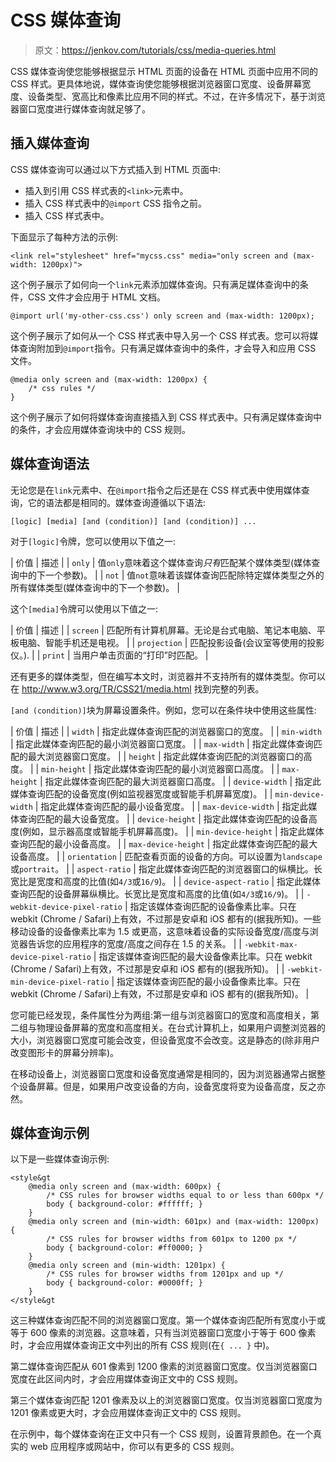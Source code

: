 # CSS 媒体查询

> 原文：<https://jenkov.com/tutorials/css/media-queries.html>

CSS 媒体查询使您能够根据显示 HTML 页面的设备在 HTML 页面中应用不同的 CSS 样式。更具体地说，媒体查询使您能够根据浏览器窗口宽度、设备屏幕宽度、设备类型、宽高比和像素比应用不同的样式。不过，在许多情况下，基于浏览器窗口宽度进行媒体查询就足够了。

## 插入媒体查询

CSS 媒体查询可以通过以下方式插入到 HTML 页面中:

*   插入到引用 CSS 样式表的`<link>`元素中。
*   插入 CSS 样式表中的`@import` CSS 指令之前。
*   插入 CSS 样式表中。

下面显示了每种方法的示例:

```
<link rel="stylesheet" href="mycss.css" media="only screen and (max-width: 1200px)">

```

这个例子展示了如何向一个`link`元素添加媒体查询。只有满足媒体查询中的条件，CSS 文件才会应用于 HTML 文档。

```
@import url('my-other-css.css') only screen and (max-width: 1200px);

```

这个例子展示了如何从一个 CSS 样式表中导入另一个 CSS 样式表。您可以将媒体查询附加到`@import`指令。只有满足媒体查询中的条件，才会导入和应用 CSS 文件。

```
@media only screen and (max-width: 1200px) {
    /* css rules */
}

```

这个例子展示了如何将媒体查询直接插入到 CSS 样式表中。只有满足媒体查询中的条件，才会应用媒体查询块中的 CSS 规则。

## 媒体查询语法

无论您是在`link`元素中、在`@import`指令之后还是在 CSS 样式表中使用媒体查询，它的语法都是相同的。媒体查询遵循以下语法:

```
[logic] [media] [and (condition)] [and (condition)] ...

```

对于`[logic]`令牌，您可以使用以下值之一:

| 价值 | 描述 |
| `only` | 值`only`意味着这个媒体查询*只有*匹配某个媒体类型(媒体查询中的下一个参数)。 |
| `not` | 值`not`意味着该媒体查询匹配除特定媒体类型之外的所有媒体类型(媒体查询中的下一个参数)。 |

这个`[media]`令牌可以使用以下值之一:

| 价值 | 描述 |
| `screen` | 匹配所有计算机屏幕。无论是台式电脑、笔记本电脑、平板电脑、智能手机还是电视。 |
| `projection` | 匹配投影设备(会议室等使用的投影仪。). |
| `print` | 当用户单击页面的“打印”时匹配。 |

还有更多的媒体类型，但在编写本文时，浏览器并不支持所有的媒体类型。你可以在 http://www.w3.org/TR/CSS21/media.html 找到完整的列表。

`[and (condition)]`块为屏幕设置条件。例如，您可以在条件块中使用这些属性:

| 价值 | 描述 |
| `width` | 指定此媒体查询匹配的浏览器窗口的宽度。 |
| `min-width` | 指定此媒体查询匹配的最小浏览器窗口宽度。 |
| `max-width` | 指定此媒体查询匹配的最大浏览器窗口宽度。 |
| `height` | 指定此媒体查询匹配的浏览器窗口的高度。 |
| `min-height` | 指定此媒体查询匹配的最小浏览器窗口高度。 |
| `max-height` | 指定此媒体查询匹配的最大浏览器窗口高度。 |
| `device-width` | 指定此媒体查询匹配的设备宽度(例如监视器宽度或智能手机屏幕宽度)。 |
| `min-device-width` | 指定此媒体查询匹配的最小设备宽度。 |
| `max-device-width` | 指定此媒体查询匹配的最大设备宽度。 |
| `device-height` | 指定此媒体查询匹配的设备高度(例如，显示器高度或智能手机屏幕高度)。 |
| `min-device-height` | 指定此媒体查询匹配的最小设备高度。 |
| `max-device-height` | 指定此媒体查询匹配的最大设备高度。 |
| `orientation` | 匹配查看页面的设备的方向。可以设置为`landscape`或`portrait`。 |
| `aspect-ratio` | 指定此媒体查询匹配的浏览器窗口的纵横比。长宽比是宽度和高度的比值(如`4/3`或`16/9`)。 |
| `device-aspect-ratio` | 指定此媒体查询匹配的设备屏幕纵横比。长宽比是宽度和高度的比值(如`4/3`或`16/9`)。 |
| `-webkit-device-pixel-ratio` | 指定该媒体查询匹配的设备像素比率。只在 webkit (Chrome / Safari)上有效，不过那是安卓和 iOS 都有的(据我所知)。一些移动设备的设备像素比率为 1.5 或更高，这意味着设备的实际设备宽度/高度与浏览器告诉您的应用程序的宽度/高度之间存在 1.5 的关系。 |
| `-webkit-max-device-pixel-ratio` | 指定该媒体查询匹配的最大设备像素比率。只在 webkit (Chrome / Safari)上有效，不过那是安卓和 iOS 都有的(据我所知)。 |
| `-webkit-min-device-pixel-ratio` | 指定该媒体查询匹配的最小设备像素比率。只在 webkit (Chrome / Safari)上有效，不过那是安卓和 iOS 都有的(据我所知)。 |

您可能已经发现，条件属性分为两组:第一组与浏览器窗口的宽度和高度相关，第二组与物理设备屏幕的宽度和高度相关。在台式计算机上，如果用户调整浏览器的大小，浏览器窗口宽度可能会改变，但设备宽度不会改变。这是静态的(除非用户改变图形卡的屏幕分辨率)。

在移动设备上，浏览器窗口宽度和设备宽度通常是相同的，因为浏览器通常占据整个设备屏幕。但是，如果用户改变设备的方向，设备宽度将变为设备高度，反之亦然。

## 媒体查询示例

以下是一些媒体查询示例:

```
<style&gt
    @media only screen and (max-width: 600px) {
        /* CSS rules for browser widths equal to or less than 600px */
        body { background-color: #ffffff; }
    }
    @media only screen and (min-width: 601px) and (max-width: 1200px) {
        /* CSS rules for browser widths from 601px to 1200 px */
        body { background-color: #ff0000; }
    }
    @media only screen and (min-width: 1201px) {
        /* CSS rules for browser widths from 1201px and up */
        body { background-color: #0000ff; }
    }
</style&gt

```

这三种媒体查询匹配不同的浏览器窗口宽度。第一个媒体查询匹配所有宽度小于或等于 600 像素的浏览器。这意味着，只有当浏览器窗口宽度小于等于 600 像素时，才会应用媒体查询正文中列出的所有 CSS 规则(在`{ ... }` 中)。

第二媒体查询匹配从 601 像素到 1200 像素的浏览器窗口宽度。仅当浏览器窗口宽度在此区间内时，才会应用媒体查询正文中的 CSS 规则。

第三个媒体查询匹配 1201 像素及以上的浏览器窗口宽度。仅当浏览器窗口宽度为 1201 像素或更大时，才会应用媒体查询正文中的 CSS 规则。

在示例中，每个媒体查询在正文中只有一个 CSS 规则，设置背景颜色。在一个真实的 web 应用程序或网站中，你可以有更多的 CSS 规则。
